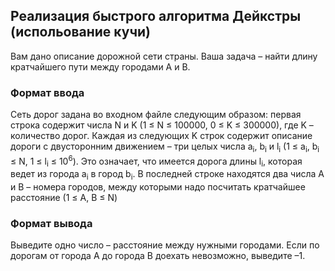 ## Реализация быстрого алгоритма Дейкстры (испольование кучи)

Вам дано описание дорожной сети страны. Ваша задача – найти длину кратчайшего пути между городами А и B.

### Формат ввода

Сеть дорог задана во входном файле следующим образом: первая строка содержит числа N и K (1 ≤ N ≤ 100000, 0 ≤ K ≤ 300000), где K – количество дорог. 
Каждая из следующих K строк содержит описание дороги с двусторонним движением – три целых числа a<sub>i</sub>, b<sub>i</sub> и l<sub>i</sub> 
(1 ≤ a<sub>i</sub>, b<sub>i</sub> ≤ N, 1 ≤ l<sub>i</sub> ≤ $10^6$). Это означает, что имеется дорога длины l<sub>i</sub>, которая ведет из города a<sub>i</sub> в город b<sub>i</sub>. 
В последней строке находятся два числа А и В – номера городов, между которыми надо посчитать кратчайшее расстояние (1 ≤ A, B ≤ N)

### Формат вывода

Выведите одно число – расстояние между нужными городами. Если по дорогам от города А до города В доехать невозможно, выведите –1.